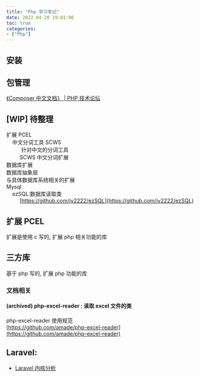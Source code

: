 ```yaml
---
title: "Php 学习笔记"
date: 2022-04-20 19:01:00
toc: true
categories:
- ["Php"]
---
```


## 安装


## 包管理
[《Composer 中文文档》 | PHP 技术论坛](https://learnku.com/docs/composer/2018)

## [WIP] 待整理
扩展 PCEL<br />    中文分词工具 SCWS<br />          针对中文的分词工具<br />         SCWS 中文分词扩展<br />数据库扩展<br />数据库抽象层<br />与具体数据库系统相关的扩展<br />Mysql<br />    ezSQL:数据库读取类<br />         [https://github.com/jv2222/ezSQL](https://github.com/jv2222/ezSQL)

## 扩展 PCEL
扩展是使用 c 写的, 扩展 php 相关功能的库

## 三方库
基于 php 写的, 扩展 php 功能的库

### 文档相关

#### (archived) php-excel-reader : 读取 excel 文件的类
php-excel-reader 使用规范<br />[https://github.com/amade/php-excel-reader](https://github.com/amade/php-excel-reader)

## Laravel:

- [Laravel 内核分析](https://learnku.com/docs/laravel-kernel)

